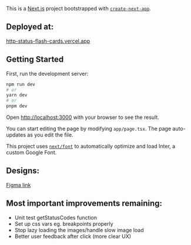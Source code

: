 This is a [Next.js](https://nextjs.org/) project bootstrapped with [`create-next-app`](https://github.com/vercel/next.js/tree/canary/packages/create-next-app).

## Deployed at:

[http-status-flash-cards.vercel.app](https://http-status-flash-cards.vercel.app/)

## Getting Started

First, run the development server:

```bash
npm run dev
# or
yarn dev
# or
pnpm dev
```

Open [http://localhost:3000](http://localhost:3000) with your browser to see the result.

You can start editing the page by modifying `app/page.tsx`. The page auto-updates as you edit the file.

This project uses [`next/font`](https://nextjs.org/docs/basic-features/font-optimization) to automatically optimize and load Inter, a custom Google Font.

## Designs:

[Figma link](https://www.figma.com/file/j0rBfQZ9iahRMhSKscJTGU/HTTP-status-codes-and-cats?node-id=0%3A1&t=G2RxuGN26KjPUTQ6-1)

## Most important improvements remaining:

- Unit test getStatusCodes function
- Set up css vars eg. breakpoints properly
- Stop lazy loading the images/handle slow image load
- Better user feedback after click (more clear UX)
